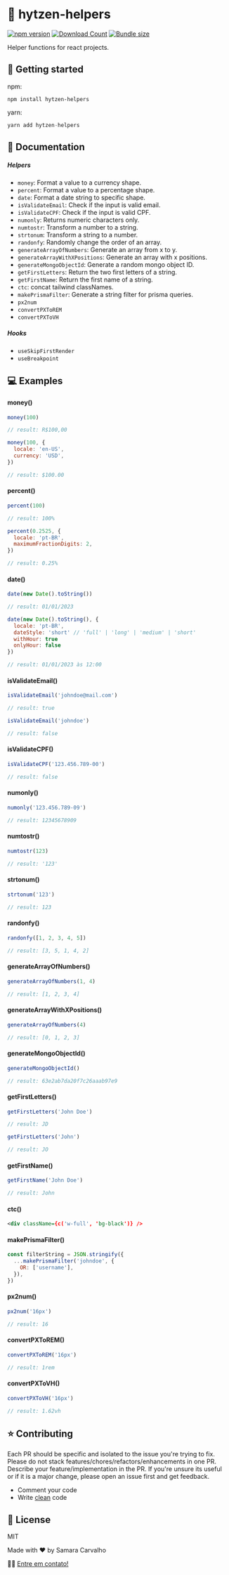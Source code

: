 # 📌 hytzen-helpers

[![npm version](https://badge.fury.io/js/hytzen-helpers.svg)](https://badge.fury.io/js/hytzen-helpers) [![Download Count](https://img.shields.io/npm/dm/hytzen-helpers.svg)](https://www.npmjs.com/package/hytzen-helpers) [![Bundle size](https://badgen.net/bundlephobia/minzip/hytzen-helpers)](https://bundlephobia.com/package/hytzen-helpers)

Helper functions for react projects.

## 🚀 Getting started

npm:

```
npm install hytzen-helpers
```

yarn:

```js
yarn add hytzen-helpers
```

## 📃 Documentation

##### Helpers

- `money`: Format a value to a currency shape.
- `percent`: Format a value to a percentage shape.
- `date`: Format a date string to specific shape.
- `isValidateEmail`: Check if the input is valid email.
- `isValidateCPF`: Check if the input is valid CPF.
- `numonly`: Returns numeric characters only.
- `numtostr`: Transform a number to a string.
- `strtonum`: Transform a string to a number.
- `randonfy`: Randomly change the order of an array.
- `generateArrayOfNumbers`: Generate an array from x to y.
- `generateArrayWithXPositions`: Generate an array with x positions.
- `generateMongoObjectId`: Generate a random mongo object ID.
- `getFirstLetters`: Return the two first letters of a string.
- `getFirstName`: Return the first name of a string.
- `ctc`: concat tailwind classNames.
- `makePrismaFilter`: Generate a string filter for prisma queries.
- `px2num`
- `convertPXToREM`
- `convertPXToVH`

##### Hooks

- `useSkipFirstRender`
- `useBreakpoint`

## 💻 Examples

#### money()

```js
money(100)

// result: R$100,00

money(100, {
  locale: 'en-US',
  currency: 'USD',
})

// result: $100.00
```

#### percent()

```js
percent(100)

// result: 100%

percent(0.2525, {
  locale: 'pt-BR',
  maximumFractionDigits: 2,
})

// result: 0.25%
```

#### date()

```js
date(new Date().toString())

// result: 01/01/2023

date(new Date().toString(), {
  locale: 'pt-BR',
  dateStyle: 'short' // 'full' | 'long' | 'medium' | 'short'
  withHour: true
  onlyHour: false
})

// result: 01/01/2023 às 12:00
```

#### isValidateEmail()

```js
isValidateEmail('johndoe@mail.com')

// result: true

isValidateEmail('johndoe')

// result: false
```

#### isValidateCPF()

```js
isValidateCPF('123.456.789-00')

// result: false
```

#### numonly()

```js
numonly('123.456.789-09')

// result: 12345678909
```

#### numtostr()

```js
numtostr(123)

// result: '123'
```

#### strtonum()

```js
strtonum('123')

// result: 123
```

#### randonfy()

```js
randonfy([1, 2, 3, 4, 5])

// result: [3, 5, 1, 4, 2]
```

#### generateArrayOfNumbers()

```js
generateArrayOfNumbers(1, 4)

// result: [1, 2, 3, 4]
```

#### generateArrayWithXPositions()

```js
generateArrayOfNumbers(4)

// result: [0, 1, 2, 3]
```

#### generateMongoObjectId()

```js
generateMongoObjectId()

// result: 63e2ab7da20f7c26aaab97e9
```

#### getFirstLetters()

```js
getFirstLetters('John Doe')

// result: JD

getFirstLetters('John')

// result: JO
```

#### getFirstName()

```js
getFirstName('John Doe')

// result: John
```

#### ctc()

```xml
<div className={c('w-full', 'bg-black')} />
```

#### makePrismaFilter()

```js
const filterString = JSON.stringify({
  ...makePrismaFilter('johndoe', {
    OR: ['username'],
  }),
})
```

#### px2num()

```js
px2num('16px')

// result: 16
```

#### convertPXToREM()

```js
convertPXToREM('16px')

// result: 1rem
```

#### convertPXToVH()

```js
convertPXToVH('16px')

// result: 1.62vh
```

## ⭐ Contributing

Each PR should be specific and isolated to the issue you're trying to fix. Please do not stack features/chores/refactors/enhancements in one PR. Describe your feature/implementation in the PR. If you're unsure its useful or if it is a major change, please open an issue first and get feedback.

- Comment your code
- Write [clean](https://github.com/ryanmcdermott/clean-code-javascript) code

## 🤝 License

MIT

Made with ❤️ by Samara Carvalho

👋🏽 [Entre em contato!](https://www.linkedin.com/in/samcarvalhos/)

